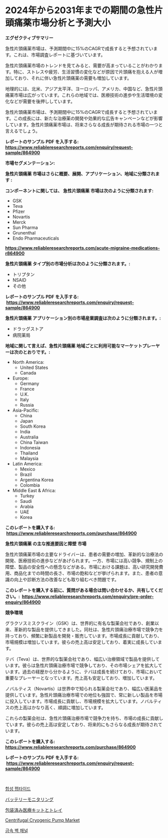 <p><h1>2024年から2031年までの期間の急性片頭痛薬市場分析と予測大小</h1></p><p><strong>エグゼクティブサマリー</strong></p>
<p><p>急性片頭痛薬市場は、予測期間中に15%のCAGRで成長すると予想されています。これは、市場調査レポートに基づいています。</p><p>急性片頭痛薬市場のトレンドを見てみると、需要が高まっていることがわかります。特に、ストレスや疲労、生活習慣の変化などが原因で片頭痛を抱える人が増加しており、それに伴い急性片頭痛薬の需要も増加しています。</p><p>地理的には、北米、アジア太平洋、ヨーロッパ、アメリカ、中国など、急性片頭痛薬市場は広がっています。これらの地域では、医療技術の進歩や生活環境の変化などが需要を後押ししています。</p><p>急性片頭痛薬市場は、予測期間中に15%のCAGRで成長すると予想されています。この成長には、新たな治療薬の開発や効果的な広告キャンペーンなどが影響しています。急性片頭痛薬市場は、将来さらなる成長が期待される市場の一つと言えるでしょう。</p></p>
<p><strong>レポートのサンプル PDF を入手する: <a href="https://www.reliableresearchreports.com/enquiry/request-sample/864900">https://www.reliableresearchreports.com/enquiry/request-sample/864900</a></strong></p>
<p><strong>市場セグメンテーション:</strong></p>
<p><strong> 急性片頭痛薬 市場はさらに概要、展開、アプリケーション、地域に分類されます :</strong></p>
<p><strong>コンポーネントに関しては、 急性片頭痛薬 市場は次のように分類されます: &nbsp;</strong></p>
<p><ul><li>GSK</li><li>Teva</li><li>Pfizer</li><li>Novartis</li><li>Merck</li><li>Sun Pharma</li><li>Grunenthal</li><li>Endo Pharmaceuticals</li></ul></p>
<p><strong><a href="https://www.reliableresearchreports.com/acute-migraine-medications-r864900">https://www.reliableresearchreports.com/acute-migraine-medications-r864900</a></strong></p>
<p><strong> 急性片頭痛薬 タイプ別の市場分析は次のように分類されます。:</strong></p>
<p><ul><li>トリプタン</li><li>NSAID</li><li>その他</li></ul></p>
<p><strong>レポートのサンプル PDF を入手する: &nbsp;<a href="https://www.reliableresearchreports.com/enquiry/request-sample/864900">https://www.reliableresearchreports.com/enquiry/request-sample/864900</a></strong></p>
<p><strong> 急性片頭痛薬 アプリケーション別の市場産業調査は次のように分類されます。:</strong></p>
<p><ul><li>ドラッグストア</li><li>病院薬局</li></ul></p>
<p><strong>地域に関して言えば、急性片頭痛薬 地域ごとに利用可能なマーケットプレーヤーは次のとおりです。:</strong></p>
<p><ul>
    <li>
        North America:
        <ul>
            <li>United States</li>
            <li>Canada</li>
        </ul>
    </li>
    <li>
        Europe:
        <ul>
            <li>Germany</li>
            <li>France</li>
            <li>U.K.</li>
            <li>Italy</li>
            <li>Russia</li>
        </ul>
    </li>
    <li>
        Asia-Pacific:
        <ul>
            <li>China</li>
            <li>Japan</li>
            <li>South Korea</li>
            <li>India</li>
            <li>Australia</li>
            <li>China Taiwan</li>
            <li>Indonesia</li>
            <li>Thailand</li>
            <li>Malaysia</li>
        </ul>
    </li>
    <li>
        Latin America:
        <ul>
            <li>Mexico</li>
            <li>Brazil</li>
            <li>Argentina Korea</li>
            <li>Colombia</li>
        </ul>
    </li>
    <li>
        Middle East & Africa:
        <ul>
            <li>Turkey</li>
            <li>Saudi</li>
            <li>Arabia</li>
            <li>UAE</li>
            <li>Korea</li>
        </ul>
    </li>
    </ul></p>
<p><strong>このレポートを購入する: &nbsp;<a href="https://www.reliableresearchreports.com/purchase/864900">https://www.reliableresearchreports.com/purchase/864900</a></strong></p>
<p><strong>急性片頭痛薬 の主な推進要因と障壁 市場</strong></p>
<p><p>急性片頭痛薬市場の主要なドライバーは、患者の需要の増加、革新的な治療法の開発、医療技術の進歩などがあげられます。一方、市場には高い競争、規制上の障壁、製品の安全性への懸念などがある。市場における課題は、高い研究開発費用、商品化までの時間の長さ、市場の飽和などが挙げられます。また、患者の意識の向上や診断方法の改善なども取り組むべき問題です。</p></p>
<p><strong>このレポートを購入する前に、質問がある場合は問い合わせるか、共有してください。:&nbsp; <a href="https://www.reliableresearchreports.com/enquiry/pre-order-enquiry/864900">https://www.reliableresearchreports.com/enquiry/pre-order-enquiry/864900</a></strong></p>
<p><strong>競争環境</strong></p>
<p><p>グラクソスミスクライン（GSK）は、世界的に有名な製薬会社であり、創業以来、革新的な製品を提供してきました。同社は、急性片頭痛治療市場で競争力を持っており、頻繁に新製品を開発・販売しています。市場成長に貢献しており、市場規模は増加しています。彼らの売上高は安定しており、着実に成長しています。</p><p>テバ（Teva）は、世界的な製薬会社であり、幅広い治療領域で製品を提供しています。彼らは急性片頭痛治療市場で競争しており、その市場シェアを拡大しています。過去の経歴から分かるように、テバは成長を続けており、市場において重要なプレーヤーとなっています。売上高も安定しており、増加しています。</p><p>ノバルティス（Novartis）は世界中で知られる製薬会社であり、幅広い医薬品を提供しています。急性片頭痛治療市場での地位も強固で、常に新しい製品を市場に投入しています。市場成長に貢献し、市場規模を拡大しています。ノバルティスの売上高はかなり高く、順調に増加しています。</p><p>これらの製薬会社は、急性片頭痛治療市場で競争力を持ち、市場の成長に貢献しています。彼らの売上高は安定しており、将来的にもさらなる成長が期待されています。</p></p>
<p><strong>このレポートを購入する: &nbsp; <a href="https://www.reliableresearchreports.com/purchase/864900">https://www.reliableresearchreports.com/purchase/864900</a></strong></p>
<p><strong>レポートのサンプル PDF を入手する: &nbsp;<a href="https://www.reliableresearchreports.com/enquiry/request-sample/864900">https://www.reliableresearchreports.com/enquiry/request-sample/864900</a></strong><strong></strong></p>
<p>&nbsp;</p>
<p><p><a href="https://medium.com/@bubblebutt879567/%ED%95%A9%EC%84%B1-%ED%8E%A9%ED%83%80%EC%9D%B4%EB%93%9C-%EC%8B%9C%EC%9E%A5-%EB%B6%84%EC%84%9D-%EA%B7%B8-%EC%97%B0%ED%8F%89%EA%B7%A0-%EC%84%B1%EC%9E%A5%EB%A5%A0-cagr-%EC%8B%9C%EC%9E%A5-%EC%84%B8%EB%B6%84%ED%99%94-%EB%B0%8F-%EC%A0%84-%EC%84%B8%EA%B3%84-%EC%82%B0%EC%97%85-%EA%B0%9C%EC%9A%94-a391e7830ad8">합성 펩타이드</a></p><p><a href="https://medium.com/@neilmartin36/%E3%83%90%E3%83%83%E3%83%86%E3%83%AA%E3%83%BC%E3%83%A2%E3%83%8B%E3%82%BF%E3%83%AA%E3%83%B3%E3%82%B0%E5%B8%82%E5%A0%B4-%E7%AB%B6%E4%BA%89%E5%88%86%E6%9E%90-%E5%B8%82%E5%A0%B4%E5%8B%95%E5%90%91-2031%E5%B9%B4%E3%81%BE%E3%81%A7%E3%81%AE%E4%BA%88%E6%B8%AC-7a73879f6b38">バッテリーモニタリング</a></p><p><a href="https://medium.com/@roachbrenda/%E4%BA%8B%E5%89%8D%E3%83%91%E3%83%83%E3%82%B1%E3%83%BC%E3%82%B8%E3%81%95%E3%82%8C%E3%81%9F%E5%8C%BB%E7%99%82%E3%82%AD%E3%83%83%E3%83%88%E3%81%A8%E3%83%88%E3%83%AC%E3%82%A4%E3%81%AE%E5%B8%82%E5%A0%B4%E5%B1%95%E6%9C%9B-%E6%A5%AD%E7%95%8C%E6%A6%82%E8%A6%81%E3%81%A8%E4%BA%88%E6%B8%AC-2024%E5%B9%B4-2031%E5%B9%B4-885695d766a1">包装済み医療キットとトレイ</a></p><p><a href="https://github.com/Airanohannonzb68e5pb53oc1/Market-Research-Report-List-2/blob/main/centrifugal-cryogenic-pump-market.md">Centrifugal Cryogenic Pump Market</a></p><p><a href="https://medium.com/@garyauer906782023/%EA%B8%88%EC%86%8D-%EB%B2%BD%ED%8C%90-%EC%8B%9C%EC%9E%A5-%EC%A1%B0%EC%82%AC-%EB%B3%B4%EA%B3%A0%EC%84%9C-%EA%B7%B8-%EC%97%AD%EC%82%AC-%EB%B0%8F-2024%EB%85%84%EB%B6%80%ED%84%B0-2031%EB%85%84%EA%B9%8C%EC%A7%80%EC%9D%98-%EC%98%88%EC%B8%A1-2f680fc5ac4e">금속 벽 패널</a></p></p>